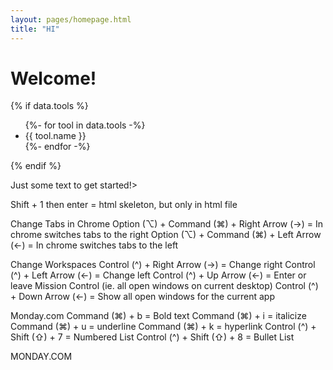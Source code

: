 ```yaml
---
layout: pages/homepage.html
title: "HI"
---
```


# Welcome!

{% if data.tools %}
  <ul>
    {%- for tool in data.tools -%}
      <li>{{ tool.name }}</li>
    {%- endfor -%}
  </ul>
{% endif %}

Just some text to get started!>



Shift + 1 then enter = html skeleton, but only in html file

Change Tabs in Chrome
Option (⌥) + Command (⌘) + Right Arrow (→) = In chrome switches tabs to the right
Option (⌥) + Command (⌘) + Left Arrow (←) = In chrome switches tabs to the left


Change Workspaces
Control (^) + Right Arrow (→) = Change right
Control (^) + Left Arrow (←) = Change left
Control (^) + Up Arrow (←) = Enter or leave Mission Control (ie. all open windows on current desktop)
Control (^) + Down Arrow (←) = Show all open windows for the current app

Monday.com
Command (⌘) + b = Bold text
Command (⌘) + i = italicize
Command (⌘) + u = underline
Command (⌘) + k = hyperlink
Control (^) + Shift (⇧) + 7 = Numbered List
Control (^) + Shift (⇧) + 8 = Bullet List


MONDAY.COM